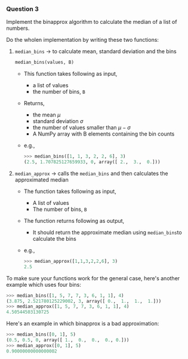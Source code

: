 ### Question 3

Implement the binapprox algorithm to calculate the median of a list of numbers.

Do the wholen implementation by writing these two functions:

1. `median_bins` → to calculate mean, standard deviation and the bins
    
    ```python
    median_bins(values, B)
    ```
    
    - This function takes following as input,
        - a list of values
        - the number of bins, `B`
    - Returns,
        - the mean $\mu$
        - standard deviation $\sigma$
        - the number of values smaller than $\mu - \sigma$
        - A NumPy array with B elements containing the bin counts
    - e.g.,
        
        ```python
        >>> median_bins([1, 1, 3, 2, 2, 6], 3)
        (2.5, 1.707825127659933, 0, array([ 2.,  3.,  0.]))
        ```
        
    
2. `median_approx` → calls the `median_bins` and then calculates the approximated median 
    - The function takes following as input,
        - A list of values
        - The number of bins, `B`
    
    - The function returns following as output,
        - It should return the approximate median using `median_bins`to calculate the bins
    
    - e.g.,
        
        ```python
        >>> median_approx([1,1,3,2,2,6], 3)
        2.5
        ```
        

To make sure your functions work for the general case, here's another example which uses four bins:

```python
>>> median_bins([1, 5, 7, 7, 3, 6, 1, 1], 4)
(3.875, 2.521780125229002, 3, array([ 0.,  1.,  1.,  1.]))
>>> median_approx([1, 5, 7, 7, 3, 6, 1, 1], 4)
4.50544503130725
```

Here's an example in which binapprox is a bad approximation:

```python
>>> median_bins([0, 1], 5)
(0.5, 0.5, 0, array([ 1.,  0.,  0.,  0., 0.]))
>>> median_approx([0, 1], 5)
0.90000000000000002
```
